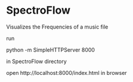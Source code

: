 SpectroFlow
===========

Visualizes the Frequencies of a music file

run

python -m SimpleHTTPServer 8000

in SpectroFlow directory

open http://localhost:8000/index.html in browser
